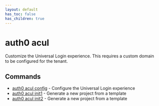 ```yaml
---
layout: default
has_toc: false
has_children: true
---
```

# auth0 acul

Customize the Universal Login experience. This requires a custom domain to be configured for the tenant.

## Commands

- [auth0 acul config](auth0_acul_config.md) - Configure the Universal Login experience
- [auth0 acul init1](auth0_acul_init1.md) - Generate a new project from a template
- [auth0 acul init2](auth0_acul_init2.md) - Generate a new project from a template

